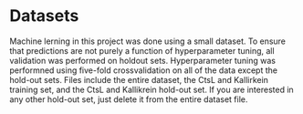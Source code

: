 # Datasets

Machine lerning in this project was done using a small dataset. To ensure that predictions are not purely a function of hyperparameter tuning, all validation was performed on holdout sets. Hyperparameter tuning was performned using five-fold crossvalidation on all of the data except the hold-out sets. Files include the entire dataset, the CtsL and Kallirkein training set, and the CtsL and Kallikrein hold-out set. If you are interested in any other hold-out set, just delete it from the entire dataset file.
